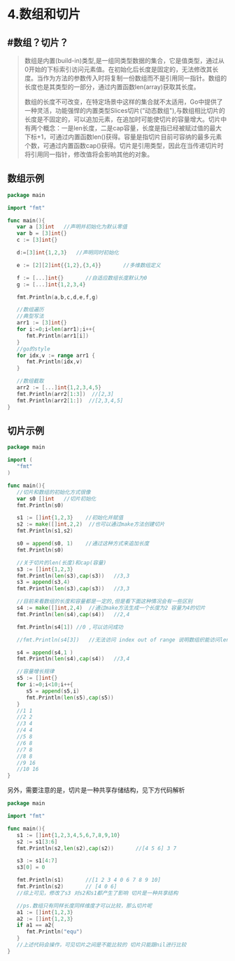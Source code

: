 # 4.数组和切片

## \#数组？切片？

> 数组是内置\(build-in\)类型,是一组同类型数据的集合，它是值类型，通过从0开始的下标索引访问元素值。在初始化后长度是固定的，无法修改其长度。当作为方法的参数传入时将复制一份数组而不是引用同一指针。数组的长度也是其类型的一部分，通过内置函数len\(array\)获取其长度。
>
> 数组的长度不可改变，在特定场景中这样的集合就不太适用，Go中提供了一种灵活，功能强悍的内置类型Slices切片\(“动态数组"\),与数组相比切片的长度是不固定的，可以追加元素，在追加时可能使切片的容量增大。切片中有两个概念：一是len长度，二是cap容量，长度是指已经被赋过值的最大下标+1，可通过内置函数len\(\)获得。容量是指切片目前可容纳的最多元素个数，可通过内置函数cap\(\)获得。切片是引用类型，因此在当传递切片时将引用同一指针，修改值将会影响其他的对象。

## 数组示例

```go
package main

import "fmt"

func main(){
   var a [3]int   //声明并初始化为默认零值
   var b = [3]int{}
   c := [3]int{}

   d:=[3]int{1,2,3}   //声明同时初始化

   e := [2][2]int{{1,2},{3,4}}       //多维数组定义

   f := [...]int{}       //自适应数组长度默认为0
   g := [...]int{1,2,3,4}

   fmt.Println(a,b,c,d,e,f,g)

   //数组遍历
   //典型写法
   arr1 := [3]int{}
   for i:=0;i<len(arr1);i++{
      fmt.Println(arr1[i])
   }
   //go的style
   for idx,v := range arr1 {
      fmt.Println(idx,v)
   }

   //数组截取
   arr2 := [...]int{1,2,3,4,5}
   fmt.Println(arr2[1:3])  //[2,3]
   fmt.Println(arr2[1:])  //[2,3,4,5]
}
```

## 切片示例

```go
package main

import (
   "fmt"
)

func main(){
   //切片和数组的初始化方式很像
   var s0 []int   //切片初始化
   fmt.Println(s0)

   s1 := []int{1,2,3}    //初始化并赋值
   s2 := make([]int,2,2)  //也可以通过make方法创建切片
   fmt.Println(s1,s2)

   s0 = append(s0, 1)    //通过这种方式来追加长度
   fmt.Println(s0)

   //关于切片的len(长度)和cap(容量)
   s3 := []int{1,2,3}
   fmt.Println(len(s3),cap(s3))   //3,3
   s3 = append(s3,4)
   fmt.Println(len(s3),cap(s3))   //3,3

   //目前来看数组的长度和容量都是一定的,但是看下面这种情况会有一些区别
   s4 := make([]int,2,4)  //通过make方法生成一个长度为2 容量为4的切片
   fmt.Println(len(s4),cap(s4))   //2,4

   fmt.Println(s4[1]) //0 ,可以访问成功

   //fmt.Println(s4[3])   //无法访问 index out of range 说明数组织能访问len范围内的内容

   s4 = append(s4,1 )
   fmt.Println(len(s4),cap(s4))   //3,4

   //容量增长规律
   s5 := []int{}
   for i:=0;i<10;i++{
      s5 = append(s5,i)
      fmt.Println(len(s5),cap(s5))
   }
   //1 1
   //2 2
   //3 4
   //4 4
   //5 8
   //6 8
   //7 8
   //8 8
   //9 16
   //10 16
}
```

 另外，需要注意的是，切片是一种共享存储结构，见下方代码解析

```go
package main

import "fmt"

func main(){
   s1 := []int{1,2,3,4,5,6,7,8,9,10}
   s2 := s1[3:6]
   fmt.Println(s2,len(s2),cap(s2))       //[4 5 6] 3 7

   s3 := s1[4:7]
   s3[0] = 0

   fmt.Println(s1)       //[1 2 3 4 0 6 7 8 9 10]
   fmt.Println(s2)       // [4 0 6]
   //综上可见，修改了s3 对s2和s1都产生了影响 切片是一种共享结构

   //ps.数组只有同样长度同样维度才可以比较，那么切片呢
   a1 := []int{1,2,3}
   a2 := []int{1,2,3}
   if a1 == a2{
      fmt.Println("equ")
   }
   //上述代码会操作，可见切片之间是不能比较的 切片只能跟nil进行比较
}
```

 

